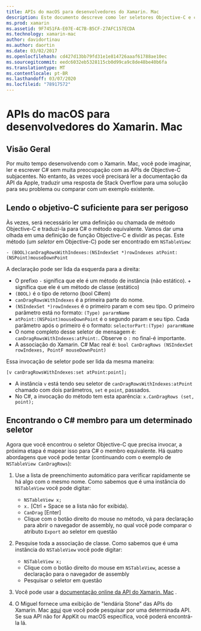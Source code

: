 ```yaml
---
title: APIs do macOS para desenvolvedores do Xamarin. Mac
description: Este documento descreve como ler seletores Objective-C e como localizar seus métodos correspondentes C# em um aplicativo Xamarin. Mac.
ms.prod: xamarin
ms.assetid: 9F7451FA-E07E-4C7B-B5CF-27AFC157ECDA
ms.technology: xamarin-mac
author: davidortinau
ms.author: daortin
ms.date: 03/02/2017
ms.openlocfilehash: cd427d13bb79fd31e1e814726aaaf61788ae10ec
ms.sourcegitcommit: eedc6032eb5328115cb0d99ca9c8de48be40b6fa
ms.translationtype: MT
ms.contentlocale: pt-BR
ms.lasthandoff: 03/07/2020
ms.locfileid: "78917572"
---
```

# <a name="macos-apis-for-xamarinmac-developers"></a>APIs do macOS para desenvolvedores do Xamarin. Mac

## <a name="overview"></a>Visão Geral

Por muito tempo desenvolvendo com o Xamarin. Mac, você pode imaginar, ler e escrever C# sem muita preocupação com as APIs de Objective-C subjacentes. No entanto, às vezes você precisará ler a documentação da API da Apple, traduzir uma resposta de Stack Overflow para uma solução para seu problema ou comparar com um exemplo existente.

## <a name="reading-enough-objective-c-to-be-dangerous"></a>Lendo o objetivo-C suficiente para ser perigoso

Às vezes, será necessário ler uma definição ou chamada de método Objective-C e traduzi-la para C# o método equivalente. Vamos dar uma olhada em uma definição de função Objective-C e dividir as peças. Este método (um *seletor* em Objective-C) pode ser encontrado em `NSTableView`:

```objc
- (BOOL)canDragRowsWithIndexes:(NSIndexSet *)rowIndexes atPoint:(NSPoint)mouseDownPoint
```

A declaração pode ser lida da esquerda para a direita:

- O prefixo `-` significa que ele é um método de instância (não estático). + significa que ele é um método de classe (estático)
- `(BOOL)` é o tipo de retorno (bool C#em)
- `canDragRowsWithIndexes` é a primeira parte do nome.
- `(NSIndexSet *)rowIndexes` é o primeiro param e com seu tipo. O primeiro parâmetro está no formato: `(Type) pararmName`
- `atPoint:(NSPoint)mouseDownPoint` é o segundo param e seu tipo. Cada parâmetro após o primeiro é o formato: `selectorPart:(Type) pararmName`
- O nome completo desse seletor de mensagem é: `canDragRowsWithIndexes:atPoint:`. Observe o `:` no final-é importante.
- A associação do Xamarin. C# Mac real é: `bool CanDragRows (NSIndexSet rowIndexes, PointF mouseDownPoint)`

Essa invocação de seletor pode ser lida da mesma maneira:

```objc
[v canDragRowsWithIndexes:set atPoint:point];
```

- A instância `v` está tendo seu seletor de `canDragRowsWithIndexes:atPoint` chamado com dois parâmetros, `set` e `point`, passados.
- No C#, a invocação do método tem esta aparência: `x.CanDragRows (set, point);`

<a name="finding_selector" />

## <a name="finding-the-c-member-for-a-given-selector"></a>Encontrando o C# membro para um determinado seletor

Agora que você encontrou o seletor Objective-C que precisa invocar, a próxima etapa é mapear isso para C# o membro equivalente. Há quatro abordagens que você pode tentar (continuando com o exemplo de `NSTableView CanDragRows`):

1. Use a lista de preenchimento automático para verificar rapidamente se há algo com o mesmo nome. Como sabemos que é uma instância do `NSTableView` você pode digitar:

    - `NSTableView x;`
    - `x.` [Ctrl + Space se a lista não for exibida).
    - `CanDrag` [Enter]
    - Clique com o botão direito do mouse no método, vá para declaração para abrir o navegador de assembly, no qual você pode comparar o atributo `Export` ao seletor em questão

2. Pesquise toda a associação de classe. Como sabemos que é uma instância do `NSTableView` você pode digitar:

    - `NSTableView x;`
    - Clique com o botão direito do mouse em `NSTableView`, acesse a declaração para o navegador de assembly
    - Pesquisar o seletor em questão

3. Você pode usar a [documentação online da API do Xamarin. Mac](https://docs.microsoft.com/dotnet/api/?view=xamarinmac-3.0) .

4. O Miguel fornece uma exibição de "lendária Stone" das APIs do Xamarin. Mac [aqui](https://tirania.org/tmp/rosetta.html) que você pode pesquisar por uma determinada API. Se sua API não for AppKit ou macOS específica, você poderá encontrá-la lá.

<!--
Note: In some cases, the assembly browser can hit a bug where it will open but not jump to the right definition. Keep that tab open, switch back to your source code and try again.
Note: The assembly browser tricks currently only works with Xamarin.Mac Classic. This will be fixed in a future version.
-->
